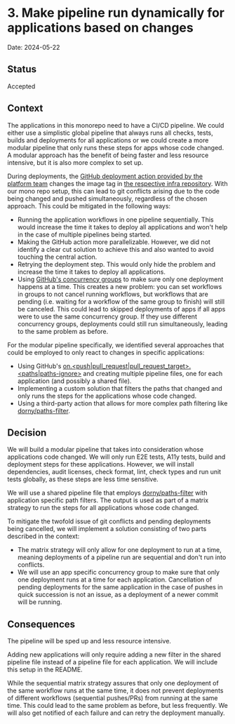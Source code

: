 # 3. Make pipeline run dynamically for applications based on changes

Date: 2024-05-22

## Status

Accepted

## Context

The applications in this monorepo need to have a CI/CD pipeline. We could either use a simplistic global pipeline that always runs all checks, tests, builds and deployments for all applications or we could create a more modular pipeline that only runs these steps for apps whose code changed. A modular approach has the benefit of being faster and less resource intensive, but it is also more complex to set up.

During deployments, the [GitHub deployment action provided by the platform team](https://github.com/digitalservicebund/argocd-deploy) changes the image tag in [the respective infra repository](https://github.com/digitalservicebund/digitalcheck-apps-infra).
With our mono repo setup, this can lead to git conflicts arising due to the code being changed and pushed simultaneously, regardless of the chosen approach. This could be mitigated in the following ways:

- Running the application workflows in one pipeline sequentially. This would increase the time it takes to deploy all applications and won't help in the case of multiple pipelines being started.
- Making the GitHub action more parallelizable. However, we did not identify a clear cut solution to achieve this and also wanted to avoid touching the central action.
- Retrying the deployment step. This would only hide the problem and increase the time it takes to deploy all applications.
- Using [GitHub's concurrency groups](https://docs.github.com/en/actions/using-jobs/using-concurrency) to make sure only one deployment happens at a time. This creates a new problem: you can set workflows in groups to not cancel running workflows, but workflows that are pending (i.e. waiting for a workflow of the same group to finish) will still be canceled. This could lead to skipped deployments of apps if all apps were to use the same concurrency group. If they use different concurrency groups, deployments could still run simultaneously, leading to the same problem as before.

For the modular pipeline specifically, we identified several approaches that could be employed to only react to changes in specific applications:

- Using GitHub's [on.<push|pull_request|pull_request_target>.<paths|paths-ignore>](https://docs.github.com/en/actions/using-workflows/workflow-syntax-for-github-actions#onpushpull_requestpull_request_targetpathspaths-ignore) and creating multiple pipeline files, one for each application (and possibly a shared file).
- Implementing a custom solution that filters the paths that changed and only runs the steps for the applications whose code changed.
- Using a third-party action that allows for more complex path filtering like [dorny/paths-filter](https://github.com/marketplace/actions/paths-changes-filter).

## Decision

We will build a modular pipeline that takes into consideration whose applications code changed. We will only run E2E tests, A11y tests, build and deployment steps for these applications. However, we will install dependencies, audit licenses, check format, lint, check types and run unit tests globally, as these steps are less time sensitive.

We will use a shared pipeline file that employs [dorny/paths-filter](https://github.com/marketplace/actions/paths-changes-filter) with application specific path filters. The output is used as part of a matrix strategy to run the steps for all applications whose code changed.

To mitigate the twofold issue of git conflicts and pending deployments being cancelled, we will implement a solution consisting of two parts described in the context:

- The matrix strategy will only allow for one deployment to run at a time, meaning deployments of a pipeline run are sequential and don't run into conflicts.
- We will use an app specific concurrency group to make sure that only one deployment runs at a time for each application. Cancellation of pending deployments for the same application in the case of pushes in quick succession is not an issue, as a deployment of a newer commit will be running.

## Consequences

The pipeline will be sped up and less resource intensive.

Adding new applications will only require adding a new filter in the shared pipeline file instead of a pipeline file for each application. We will include this setup in the README.

While the sequential matrix strategy assures that only one deployment of the same workflow runs at the same time, it does not prevent deployments of different workflows (sequential pushes/PRs) from running at the same time. This could lead to the same problem as before, but less frequently. We will also get notified of each failure and can retry the deployment manually.
